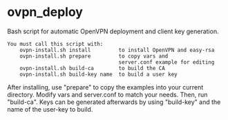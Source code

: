 ovpn_deploy
===========

Bash script for automatic OpenVPN deployment and client key generation.

```
You must call this script with:
    ovpn-install.sh install         to install OpenVPN and easy-rsa
    ovpn-install.sh prepare         to copy vars and
                                    server.conf example for editing
    ovpn-install.sh build-ca        to build the CA
    ovpn-install.sh build-key name  to build a user key
```

After installing, use "prepare" to copy the examples into your current directory. Modify vars and server.conf to match your needs. Then, run "build-ca". Keys can be generated afterwards by using "build-key" and the name of the user-key to build.
